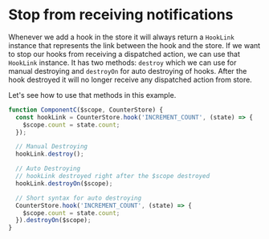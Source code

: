 # Stop from receiving notifications

Whenever we add a hook in the store it will always return a `HookLink` instance that represents the link between the hook and the store. If we want to stop our hooks from receiving a dispatched action, we can use that `HookLink` instance. It has two methods: `destroy` which we can use for manual destroying and `destroyOn` for auto destroying of hooks. After the hook destroyed it will no longer receive any dispatched action from store.

Let's see how to use that methods in this example.

```javascript
function ComponentC($scope, CounterStore) {
  const hookLink = CounterStore.hook('INCREMENT_COUNT', (state) => {
    $scope.count = state.count;
  });

  // Manual Destroying
  hookLink.destroy();

  // Auto Destroying
  // hookLink destroyed right after the $scope destroyed
  hookLink.destroyOn($scope);

  // Short syntax for auto destroying
  CounterStore.hook('INCREMENT_COUNT', (state) => {
    $scope.count = state.count;
  }).destroyOn($scope);
}
```

